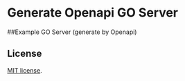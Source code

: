 # Generate Openapi GO Server

##Example GO Server (generate by Openapi)

## License
[MIT license](LICENSE.md).